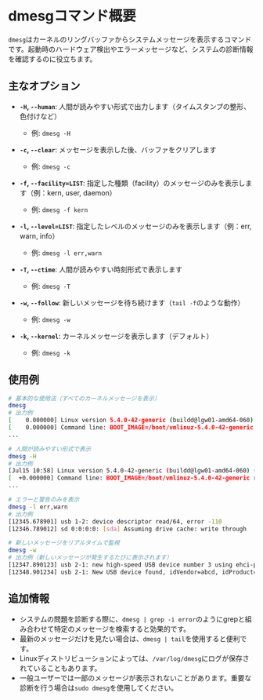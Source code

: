 # dmesgコマンド概要

`dmesg`はカーネルのリングバッファからシステムメッセージを表示するコマンドです。起動時のハードウェア検出やエラーメッセージなど、システムの診断情報を確認するのに役立ちます。

## 主なオプション

- **`-H`, `--human`**: 人間が読みやすい形式で出力します（タイムスタンプの整形、色付けなど）
  - 例: `dmesg -H`

- **`-c`, `--clear`**: メッセージを表示した後、バッファをクリアします
  - 例: `dmesg -c`

- **`-f`, `--facility=LIST`**: 指定した種類（facility）のメッセージのみを表示します（例：kern, user, daemon）
  - 例: `dmesg -f kern`

- **`-l`, `--level=LIST`**: 指定したレベルのメッセージのみを表示します（例：err, warn, info）
  - 例: `dmesg -l err,warn`

- **`-T`, `--ctime`**: 人間が読みやすい時刻形式で表示します
  - 例: `dmesg -T`

- **`-w`, `--follow`**: 新しいメッセージを待ち続けます（`tail -f`のような動作）
  - 例: `dmesg -w`

- **`-k`, `--kernel`**: カーネルメッセージを表示します（デフォルト）
  - 例: `dmesg -k`

## 使用例

```bash
# 基本的な使用法（すべてのカーネルメッセージを表示）
dmesg
# 出力例
[    0.000000] Linux version 5.4.0-42-generic (buildd@lgw01-amd64-060) (gcc version 9.3.0 (Ubuntu 9.3.0-10ubuntu2)) #46-Ubuntu SMP Fri Jul 10 00:24:02 UTC 2020
[    0.000000] Command line: BOOT_IMAGE=/boot/vmlinuz-5.4.0-42-generic root=UUID=1234abcd-1234-1234-1234-1234abcd ro quiet splash
...
```

```bash
# 人間が読みやすい形式で表示
dmesg -H
# 出力例
[Jul15 10:58] Linux version 5.4.0-42-generic (buildd@lgw01-amd64-060) (gcc version 9.3.0 (Ubuntu 9.3.0-10ubuntu2)) #46-Ubuntu SMP Fri Jul 10 00:24:02 UTC 2020
[  +0.000000] Command line: BOOT_IMAGE=/boot/vmlinuz-5.4.0-42-generic root=UUID=1234abcd-1234-1234-1234-1234abcd ro quiet splash
...
```

```bash
# エラーと警告のみを表示
dmesg -l err,warn
# 出力例
[12345.678901] usb 1-2: device descriptor read/64, error -110
[12346.789012] sd 0:0:0:0: [sda] Assuming drive cache: write through
```

```bash
# 新しいメッセージをリアルタイムで監視
dmesg -w
# 出力例（新しいメッセージが発生するたびに表示されます）
[12347.890123] usb 2-1: new high-speed USB device number 3 using ehci-pci
[12348.901234] usb 2-1: New USB device found, idVendor=abcd, idProduct=1234, bcdDevice=1.00
```

## 追加情報

- システムの問題を診断する際に、`dmesg | grep -i error`のようにgrepと組み合わせて特定のメッセージを検索すると効果的です。
- 最新のメッセージだけを見たい場合は、`dmesg | tail`を使用すると便利です。
- Linuxディストリビューションによっては、`/var/log/dmesg`にログが保存されていることもあります。
- 一般ユーザーでは一部のメッセージが表示されないことがあります。重要な診断を行う場合は`sudo dmesg`を使用してください。